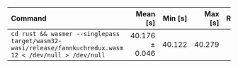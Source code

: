 | Command | Mean [s] | Min [s] | Max [s] | Relative |
|:---|---:|---:|---:|---:|
| `cd rust && wasmer --singlepass target/wasm32-wasi/release/fannkuchredux.wasm 12 < /dev/null > /dev/null` | 40.176 ± 0.046 | 40.122 | 40.279 | 1.00 |
